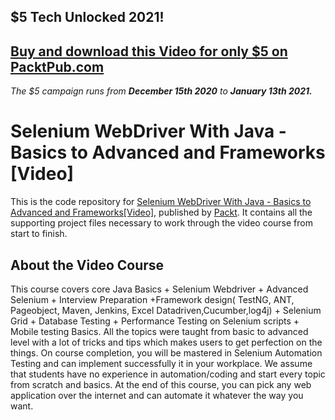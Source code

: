 ## $5 Tech Unlocked 2021!
[Buy and download this Video for only $5 on PacktPub.com](https://www.packtpub.com/product/selenium-webdriver-with-java-basics-to-advanced-and-frameworks-video/9781789132908)
-----
*The $5 campaign         runs from __December 15th 2020__ to __January 13th 2021.__*

# Selenium WebDriver With Java - Basics to Advanced and  Frameworks [Video]
This is the code repository for [Selenium WebDriver With Java - Basics to Advanced and Frameworks[Video]](https://www.packtpub.com/web-development/selenium-webdriver-java-basics-advanced-interview-video?utm_source=github&utm_medium=repository&utm_campaign=9781789132908), published by [Packt](https://www.packtpub.com/?utm_source=github). It contains all the supporting project files necessary to work through the video course from start to finish.
## About the Video Course
This course covers core Java Basics + Selenium Webdriver + Advanced Selenium + Interview Preparation +Framework design( TestNG, ANT, Pageobject, Maven, Jenkins, Excel Datadriven,Cucumber,log4j) + Selenium Grid + Database Testing + Performance Testing on Selenium scripts + Mobile testing Basics. All the topics were taught from basic to advanced level with a lot of tricks and tips which makes users to get perfection on the things. On course completion, you will be mastered in Selenium Automation Testing and can implement successfully it in your workplace. We assume that students have no experience in automation/coding and start every topic from scratch and basics. At the end of this course, you can pick any web application over the internet and can automate it whatever the way you want.

